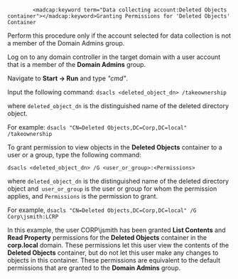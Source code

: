 # 
            <madcap:keyword term="Data collecting account:Deleted Objects container"></madcap:keyword>Granting Permissions for 'Deleted Objects' Container

Perform this procedure only if the account selected for data collection is not a member of  the Domain Admins group.

Log on to any domain controller in the target domain with a user account that is a member of the **Domain Admins** group.

Navigate to **Start → Run** and type *"cmd"*.

Input the following command: `dsacls <deleted_object_dn> /takeownership`

where `deleted_object_dn` is the distinguished name of the deleted directory object.

For example: `dsacls "CN=Deleted Objects,DC=Corp,DC=local" /takeownership`

To grant permission to view objects in the **Deleted Objects** container to a user or a group, type the following command: 

`dsacls <deleted_object_dn> /G <user_or_group>:<Permissions>`

where `deleted_object_dn` is the distinguished name of the deleted directory object and` user_or_group` is the user or group for whom the permission applies, and `Permissions` is the permission to grant.

For example, `dsacls "CN=Deleted Objects,DC=Corp,DC=local" /G Corp\jsmith:LCRP`

In this example, the user CORP\jsmith has been granted **List Contents** and **Read Property** permissions for the **Deleted Objects** container in the **corp.local** domain. These permissions let this user view the contents of the **Deleted Objects** container, but do not let this user make any changes to  objects in this container. These permissions are equivalent to the default permissions that are granted to the **Domain Admins** group.